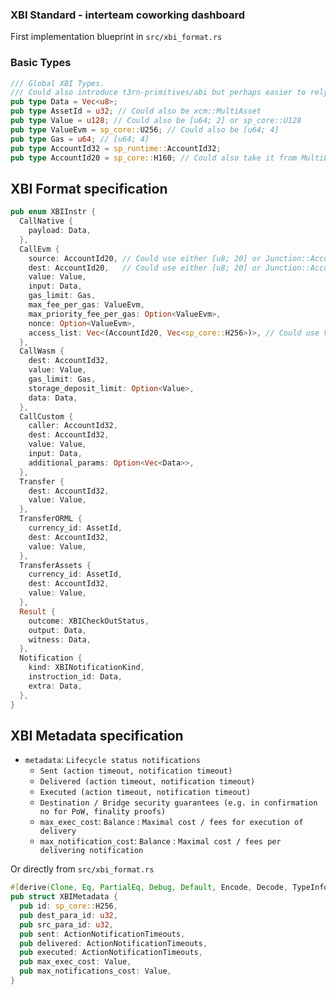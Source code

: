 ### XBI Standard - interteam coworking dashboard

First implementation blueprint in `src/xbi_format.rs`

### Basic Types 
```rust
/// Global XBI Types.
/// Could also introduce t3rn-primitives/abi but perhaps easier to rely on sp_std / global types
pub type Data = Vec<u8>;
pub type AssetId = u32; // Could also be xcm::MultiAsset
pub type Value = u128; // Could also be [u64; 2] or sp_core::U128
pub type ValueEvm = sp_core::U256; // Could also be [u64; 4]
pub type Gas = u64; // [u64; 4]
pub type AccountId32 = sp_runtime::AccountId32;
pub type AccountId20 = sp_core::H160; // Could also take it from MultiLocation::Junction::AccountKey20 { network: NetworkId, key: [u8; 20] },

```

## XBI Format specification
```rust
pub enum XBIInstr {
  CallNative {
    payload: Data,
  },
  CallEvm {
    source: AccountId20, // Could use either [u8; 20] or Junction::AccountKey20
    dest: AccountId20,   // Could use either [u8; 20] or Junction::AccountKey20
    value: Value,
    input: Data,
    gas_limit: Gas,
    max_fee_per_gas: ValueEvm,
    max_priority_fee_per_gas: Option<ValueEvm>,
    nonce: Option<ValueEvm>,
    access_list: Vec<(AccountId20, Vec<sp_core::H256>)>, // Could use Vec<([u8; 20], Vec<[u8; 32]>)>,
  },
  CallWasm {
    dest: AccountId32,
    value: Value,
    gas_limit: Gas,
    storage_deposit_limit: Option<Value>,
    data: Data,
  },
  CallCustom {
    caller: AccountId32,
    dest: AccountId32,
    value: Value,
    input: Data,
    additional_params: Option<Vec<Data>>,
  },
  Transfer {
    dest: AccountId32,
    value: Value,
  },
  TransferORML {
    currency_id: AssetId,
    dest: AccountId32,
    value: Value,
  },
  TransferAssets {
    currency_id: AssetId,
    dest: AccountId32,
    value: Value,
  },
  Result {
    outcome: XBICheckOutStatus,
    output: Data,
    witness: Data,
  },
  Notification {
    kind: XBINotificationKind,
    instruction_id: Data,
    extra: Data,
  },
}
```

## XBI Metadata specification
- `metadata`: `Lifecycle status notifications`
    - `Sent (action timeout, notification timeout)`
    - `Delivered (action timeout, notification timeout)`
    - `Executed (action timeout, notification timeout)`
    - `Destination / Bridge security guarantees (e.g. in confirmation no for PoW, finality proofs)`
    - `max_exec_cost`: `Balance` : `Maximal cost / fees for execution of delivery`
    - `max_notification_cost`: `Balance` : `Maximal cost / fees per delivering notification`


Or directly from `src/xbi_format.rs`
```rust
#[derive(Clone, Eq, PartialEq, Debug, Default, Encode, Decode, TypeInfo)]
pub struct XBIMetadata {
  pub id: sp_core::H256,
  pub dest_para_id: u32,
  pub src_para_id: u32,
  pub sent: ActionNotificationTimeouts,
  pub delivered: ActionNotificationTimeouts,
  pub executed: ActionNotificationTimeouts,
  pub max_exec_cost: Value,
  pub max_notifications_cost: Value,
}
```